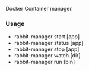 Docker Container manager.

### Usage
* rabbit-manager start [app]
* rabbit-manager status [app]
* rabbit-manager stop [app]
* rabbit-manager watch [dir]
* rabbit-manager run [bin]